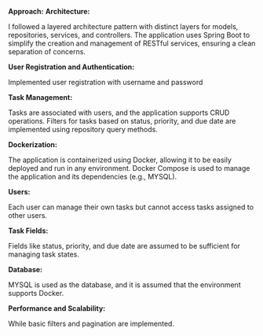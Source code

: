 **Approach:**
**Architecture:**

I followed a layered architecture pattern with distinct layers for models, repositories, services, and controllers.
The application uses Spring Boot to simplify the creation and management of RESTful services, ensuring a clean separation of concerns.

**User Registration and Authentication:**

Implemented user registration with username and password

**Task Management:**

Tasks are associated with users, and the application supports CRUD operations.
Filters for tasks based on status, priority, and due date are implemented using repository query methods.

**Dockerization:**

The application is containerized using Docker, allowing it to be easily deployed and run in any environment. Docker Compose is used to manage the application and its dependencies (e.g., MYSQL).

**Users:**

Each user can manage their own tasks but cannot access tasks assigned to other users.

**Task Fields:**

Fields like status, priority, and due date are assumed to be sufficient for managing task states.

**Database:**

MYSQL is used as the database, and it is assumed that the environment supports Docker.

**Performance and Scalability:**

While basic filters and pagination are implemented.
